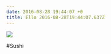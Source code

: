 ```yaml
---
date: 2016-08-28 19:44:07 +0
title: Ello 2016-08-28T19:44:07.637Z
---
```

![](https://assets.ello.co/uploads/asset/attachment/4475477/ello-optimized-72a8c19a.jpg)

#Sushi

